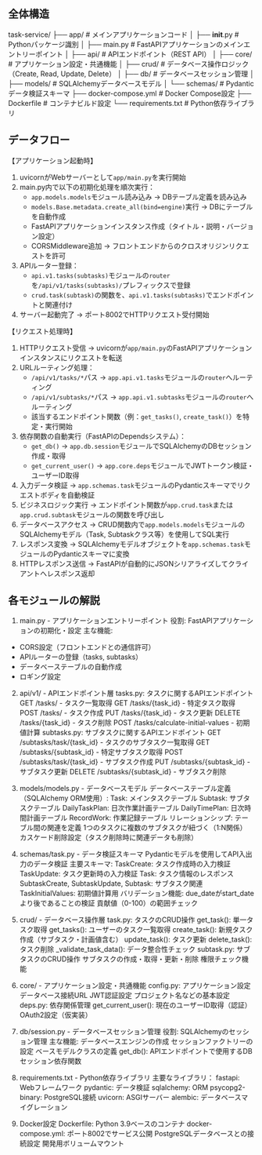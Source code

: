 ## 全体構造

task-service/
├── app/                     # メインアプリケーションコード
│   ├── __init__.py          # Pythonパッケージ識別
│   ├── main.py              # FastAPIアプリケーションのメインエントリーポイント
│   ├── api/                 # APIエンドポイント（REST API）
│   ├── core/                # アプリケーション設定・共通機能
│   ├── crud/                # データベース操作ロジック（Create, Read, Update, Delete）
│   ├── db/                  # データベースセッション管理
│   ├── models/              # SQLAlchemyデータベースモデル
│   └── schemas/             # Pydanticデータ検証スキーマ
├── docker-compose.yml       # Docker Compose設定
├── Dockerfile              # コンテナビルド設定
└── requirements.txt        # Python依存ライブラリ

## データフロー

【アプリケーション起動時】
1. uvicornがWebサーバーとして`app/main.py`を実行開始
2. main.py内で以下の初期化処理を順次実行：
   - `app.models.models`モジュール読み込み → DBテーブル定義を読み込み
   - `models.Base.metadata.create_all(bind=engine)`実行 → DBにテーブルを自動作成
   - FastAPIアプリケーションインスタンス作成（タイトル・説明・バージョン設定）
   - CORSMiddleware追加 → フロントエンドからのクロスオリジンリクエストを許可
3. APIルーター登録：
   - `api.v1.tasks(subtasks)`モジュールの`router`を`/api/v1/tasks(subtasks)/`プレフィックスで登録
   - `crud.task(subtask)`の関数を、`api.v1.tasks(subtasks)`でエンドポイントと関連付け
4. サーバー起動完了 → ポート8002でHTTPリクエスト受付開始

【リクエスト処理時】
1. HTTPリクエスト受信 → uvicornが`app/main.py`のFastAPIアプリケーションインスタンスにリクエストを転送
2. URLルーティング処理：
   - `/api/v1/tasks/*`パス → `app.api.v1.tasks`モジュールの`router`へルーティング
   - `/api/v1/subtasks/*`パス → `app.api.v1.subtasks`モジュールの`router`へルーティング
   - 該当するエンドポイント関数（例：`get_tasks()`, `create_task()`）を特定・実行開始
3. 依存関数の自動実行（FastAPIのDependsシステム）：
   - `get_db()` → `app.db.session`モジュールでSQLAlchemyのDBセッション作成・取得
   - `get_current_user()` → `app.core.deps`モジュールでJWTトークン検証・ユーザーID取得
4. 入力データ検証 → `app.schemas.task`モジュールのPydanticスキーマでリクエストボディを自動検証
5. ビジネスロジック実行 → エンドポイント関数が`app.crud.task`または`app.crud.subtask`モジュールの関数を呼び出し
6. データベースアクセス → CRUD関数内で`app.models.models`モジュールのSQLAlchemyモデル（Task, Subtaskクラス等）を使用してSQL実行
7. レスポンス変換 → SQLAlchemyモデルオブジェクトを`app.schemas.task`モジュールのPydanticスキーマに変換
8. HTTPレスポンス送信 → FastAPIが自動的にJSONシリアライズしてクライアントへレスポンス返却

## 各モジュールの解説

1. main.py - アプリケーションエントリーポイント
役割: FastAPIアプリケーションの初期化・設定
主な機能:
- CORS設定（フロントエンドとの通信許可）
- APIルーターの登録（tasks, subtasks）
- データベーステーブルの自動作成
- ロギング設定

2. api/v1/ - APIエンドポイント層
tasks.py: タスクに関するAPIエンドポイント
GET /tasks/ - タスク一覧取得
GET /tasks/{task_id} - 特定タスク取得
POST /tasks/ - タスク作成
PUT /tasks/{task_id} - タスク更新
DELETE /tasks/{task_id} - タスク削除
POST /tasks/calculate-initial-values - 初期値計算
subtasks.py: サブタスクに関するAPIエンドポイント
GET /subtasks/task/{task_id} - タスクのサブタスク一覧取得
GET /subtasks/{subtask_id} - 特定サブタスク取得
POST /subtasks/task/{task_id} - サブタスク作成
PUT /subtasks/{subtask_id} - サブタスク更新
DELETE /subtasks/{subtask_id} - サブタスク削除

3. models/models.py - データベースモデル
データベーステーブル定義（SQLAlchemy ORM使用）:
Task: メインタスクテーブル
Subtask: サブタスクテーブル
DailyTaskPlan: 日次作業計画テーブル
DailyTimePlan: 日次時間計画テーブル
RecordWork: 作業記録テーブル
リレーションシップ: テーブル間の関連を定義
1つのタスクに複数のサブタスクが紐づく（1:N関係）
カスケード削除設定（タスク削除時に関連データも削除）

4. schemas/task.py - データ検証スキーマ
Pydanticモデルを使用してAPI入出力のデータ検証
主要スキーマ:
TaskCreate: タスク作成時の入力検証
TaskUpdate: タスク更新時の入力検証
Task: タスク情報のレスポンス
SubtaskCreate, SubtaskUpdate, Subtask: サブタスク関連
TaskInitialValues: 初期値計算用
バリデーション機能:
due_dateがstart_dateより後であることの検証
貢献値（0-100）の範囲チェック

5. crud/ - データベース操作層
task.py: タスクのCRUD操作
get_task(): 単一タスク取得
get_tasks(): ユーザーのタスク一覧取得
create_task(): 新規タスク作成（サブタスク・計画値含む）
update_task(): タスク更新
delete_task(): タスク削除
_validate_task_data(): データ整合性チェック
subtask.py: サブタスクのCRUD操作
サブタスクの作成・取得・更新・削除
権限チェック機能

6. core/ - アプリケーション設定・共通機能
config.py: アプリケーション設定
データベース接続URL
JWT認証設定
プロジェクト名などの基本設定
deps.py: 依存関係管理
get_current_user(): 現在のユーザーID取得（認証）
OAuth2設定（仮実装）

7. db/session.py - データベースセッション管理
役割: SQLAlchemyのセッション管理
主な機能:
データベースエンジンの作成
セッションファクトリーの設定
ベースモデルクラスの定義
get_db(): APIエンドポイントで使用するDBセッション依存関数

8. requirements.txt - Python依存ライブラリ
主要なライブラリ：
fastapi: Webフレームワーク
pydantic: データ検証
sqlalchemy: ORM
psycopg2-binary: PostgreSQL接続
uvicorn: ASGIサーバー
alembic: データベースマイグレーション

9. Docker設定
Dockerfile: Python 3.9ベースのコンテナ
docker-compose.yml:
ポート8002でサービス公開
PostgreSQLデータベースとの接続設定
開発用ボリュームマウント

